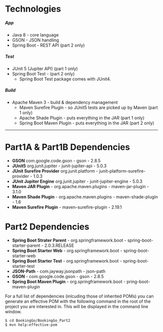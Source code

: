 # Technologies
##### App
- Java 8 - core language
- GSON - JSON handling
- Spring Boot - REST API (part 2 only)

##### Test
- JUnit 5 (Jupiter API) (part 1 only)
- Spring Boot Test - (part 2 only)
    * Spring Boot Test package comes with JUnit4.

##### Build
- Apache Maven 3 - build & dependency management
  - Maven Surefire Plugin - so JUnit5 tests are picked up by Maven (part 1 only)
  - Apache Shade Plugin - puts everything in the JAR (part 1 only)
  - Spring Boot Maven Plugin - puts everything in the JAR (part 2 only)

---

# Part1A & Part1B Dependencies
- **GSON** com.google.code.gson - gson - 2.8.5
- **JUnit5** org.junit.jupiter - junit-jupiter-api - 5.0.3
- **JUnit Surefire Provider** org.junit.platform - junit-platform-surefire-provider - 1.0.3
- **JUnit Jupiter Engine** org.junit.jupiter - junit-jupiter-engine - 5.0.3
- **Maven JAR Plugin** - org.apache.maven.plugins - maven-jar-plugin - 3.1.0
- **Maven Shade Plugin** - org.apache.maven.plugins - maven-shade-plugin - 1.6
- **Maven Surefire Plugin** - maven-surefire-plugin - 2.19.1

# Part2 Dependencies
- **Spring Boot Strater Parent** - org.springframework.boot - spring-boot-starter-parent - 2.0.3.RELEASE
- **Spring Boot Starter Web** - org.springframework.boot - spring-boot-starter-web
- **Spring Boot Starter Test** - org.springframework.boot - spring-boot-starter-test
- **JSON-Path** - com.jayway.jsonpath - json-path
- **GSON** - com.google.code.gson - gson - 2.8.5
- **Spring Boot Maven Plugin** - org.springframework.boot - pring-boot-maven-plugin

For a full list of dependencies (inlcuding those of inherited POMs) you can generate an effective POM with the following command in the root of the project you are interested in. This will be displayed in the command line window.
```
$ cd BookingGo/BookingGo_Part2
$ mvn help:effective-pom
```
